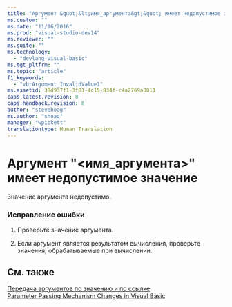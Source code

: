 ```yaml
---
title: "Аргумент &quot;&lt;имя_аргумента&gt;&quot; имеет недопустимое значение | Microsoft Docs"
ms.custom: ""
ms.date: "11/16/2016"
ms.prod: "visual-studio-dev14"
ms.reviewer: ""
ms.suite: ""
ms.technology: 
  - "devlang-visual-basic"
ms.tgt_pltfrm: ""
ms.topic: "article"
f1_keywords: 
  - "vbrArgument_InvalidValue1"
ms.assetid: 38d937f1-3f81-4c15-834f-c4a2769a0011
caps.latest.revision: 8
caps.handback.revision: 8
author: "stevehoag"
ms.author: "shoag"
manager: "wpickett"
translationtype: Human Translation
---
```

# Аргумент &quot;&lt;имя_аргумента&gt;&quot; имеет недопустимое значение
Значение аргумента недопустимо.  
  
### Исправление ошибки  
  
1.  Проверьте значение аргумента.  
  
2.  Если аргумент является результатом вычисления, проверьте значения, обрабатываемые при вычислении.  
  
## См. также  
 [Передача аргументов по значению и по ссылке](../../visual-basic/programming-guide/language-features/procedures/passing-arguments-by-value-and-by-reference.md)   
 [Parameter Passing Mechanism Changes in Visual Basic](http://msdn.microsoft.com/ru-ru/0fa2b0dc-aa1c-4797-bbd6-aa13c611cab2)